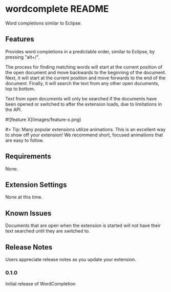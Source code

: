 # wordcomplete README

Word completions similar to Eclipse.

## Features

Provides word completions in a predictable order, similar to Eclipse, by pressing "alt+/".

The process for finding matching words will start at the current position of the open document and move backwards to the beginning of the document. Next, it will start 
at the current position and move forwards to the end of the document. Finally, it will search the text from any other open documents, top to bottom.

Text from open documents will only be searched if the documents have been opened or switched to after the extension loads, due to limitations
in the API.

#\!\[feature X\]\(images/feature-x.png\)

#> Tip: Many popular extensions utilize animations. This is an excellent way to show off your extension! We recommend short, focused animations that are easy to follow.

## Requirements

None.

## Extension Settings

None at this time.

## Known Issues

Documents that are open when the extension is started will not have their text searched until they are switched to.

## Release Notes

Users appreciate release notes as you update your extension.

### 0.1.0

Initial release of WordCompletion